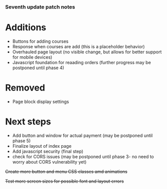 ### Seventh update patch notes
# Additions
- Buttons for adding courses
- Response when courses are add (this is a placeholder behavior)
- Overhauled page layout (no visible change, but allows for better support for mobile devices)
- Javascript foundation for reaading orders (further progress may be postponed until phase 4)
# Removed
- Page block display settings
# Next steps
- Add button and window for actual payment (may be postponed until phase 5)
- Finalize layout of index page
- Add javascript security (final step)
- check for CORS issues (may be postponed until phase 3- no need to worry about CORS vulnerability yet)

~~Create more button and menu CSS classes amd animations~~

~~Test more screen sizes for possible font and layout errors~~